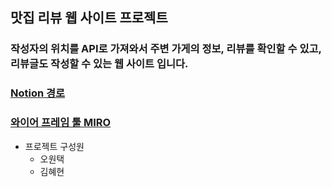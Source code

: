 ## 맛집 리뷰 웹 사이트 프로젝트

### 작성자의 위치를 API로 가져와서 주변 가게의 정보, 리뷰를 확인할 수 있고, 리뷰글도 작성할 수 있는 웹 사이트 입니다.
### [Notion 경로](https://www.notion.so/294304230bbe40db96f1b1dfc584fd5b?v=1caf28fb47ee4346b1f7b4d3400ad494)
### [와이어 프레임 툴 MIRO](https://miro.com/app/dashboard/)

* 프로젝트 구성원
  * 오원택
  * 김혜현
